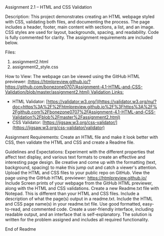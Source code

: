 Assignment 2.1 – HTML and CSS Validation

Description:
This project demonstrates creating an HTML webpage styled with CSS, validating both files, 
and documenting the process. The page includes a header, footer, main content with sections, 
a list, and an image. CSS styles are used for layout, backgrounds, spacing, and readability. 
Code is fully commented for clarity. The assignment requirements are included below.

Files:
1. assignment2.html
2. assignment2_style.css

How to View:
The webpage can be viewed using the GitHub HTML previewer:
[(https://htmlpreview.github.io/?https://github.com/bonezone0707/Assignment-4.1-HTML-and-CSS-Validation/blob/master/assignment2.html)
Validation Links:](https://htmlpreview.github.io/?https://github.com/bonezone0707/Assignment-4.1-HTML-and-CSS-Validation/blob/master/assignment2.html)
- HTML Validator: [https://validator.w3.org/](https://validator.w3.org/nu/?doc=https%3A%2F%2Fhtmlpreview.github.io%2F%3Fhttps%3A%2F%2Fgithub.com%2Fbonezone0707%2FAssignment-4.1-HTML-and-CSS-Validation%2Fblob%2Fmaster%2Fassignment2.html)
- CSS Validator: [https://jigsaw.w3.org/css-validator/](https://jigsaw.w3.org/css-validator/validator)

Assignment Requirements:
Create an HTML file and make it look better with CSS, then validate the HTML and CSS and create a Readme file.

Guidelines and Expectations:
Experiment with the different properties that affect text display, and various text formats to create an effective and interesting page design. 
Be creative and come up with the formatting (text, background, spacing) to make this jump out and catch a viewer's attention.
Upload the HTML and CSS files to your public repo on GitHub. 
View the page using the GitHub HTML previewer: https://htmlpreview.github.io/
Include Screen prints of your webpage from the GitHub HTML previewer, along with the HTML and CSS validations.
Create a new Readme.txt file with Notepad. This is different than your HTML and CSS files.
Include a description of what the page(s) output in a readme.txt.
Include the HTML and CSS page name(s) in your readme.txt file.
Use good formatted, easy-to-read, and commented code.
Create a user-friendly interface, including readable output, and an interface that is self-explanatory.
The solution is written for the problem assigned and includes all required functionality.

End of Readme

